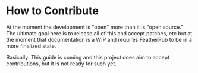 # How to Contribute

At the moment the development is "open" more than it is "open source." The ultimate goal here is to release all of this and accept patches, etc but at the moment that documentation is a WIP and requires FeatherPub to be in a more finalized state.

Basically: This guide is coming and this project does aim to accept contributions, but it is not ready for such yet.
